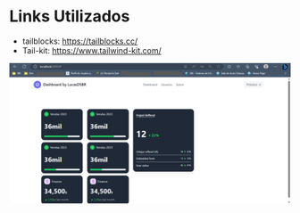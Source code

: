 # Links Utilizados

- tailblocks: https://tailblocks.cc/
- Tail-kit: https://www.tailwind-kit.com/

<img src="https://github.com/lucasDSBR/react-tailwind-dashboard/blob/main/imgs/img.png?raw=true"/>
